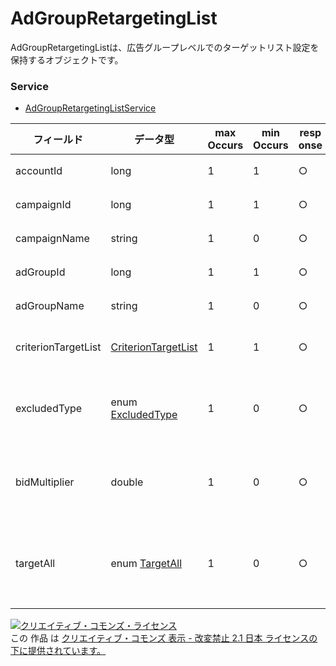 # AdGroupRetargetingList
AdGroupRetargetingListは、広告グループレベルでのターゲットリスト設定を保持するオブジェクトです。

### Service
+ [AdGroupRetargetingListService](../services/AdGroupRetargetingListService.md)

| フィールド | データ型 | max<br>Occurs | min<br>Occurs | resp<br>onse | add | set | remove | 説明 | 
|---|---|---|---|---|---|---|---|---|
| accountId| long| 1| 1| ○| Ignore| Ignore| Ignore| アカウントIDです。 |
| campaignId| long| 1| 1| ○| Req| Req| Req| キャンペーンIDです。 |
| campaignName| string| 1| 0| ○| Ignore| Ignore| Ignore| キャンペーン名です。 |
| adGroupId| long| 1| 1| ○| Req| Req| Req| キャンペーンIDです。 |
| adGroupName| string| 1| 0| ○| Ignore| Ignore| Ignore| キャンペーン名です。 |
| criterionTargetList| <a href="./CriterionTargetList.md">CriterionTargetList</a>| 1| 1| ○| Req| Req| Req| ターゲットリストです。 |
| excludedType|enum <a href="./ExcludedType_AdGroupRetargetingList.md">ExcludedType</a>| 1| 0| ○| Opt| Opt| Req| 包含/追加設定です。<br>※Default値：INCLUDED |
| bidMultiplier| double| 1| 0| ○| Opt| Opt| Ignore| MaxCPC上昇値です。<br>※Default値：1.00 |
| targetAll| enum <a href="./TargetAll.md">TargetAll</a>| 1|0| ○| Opt| Opt| Ignore| 全ユーザの配信対象設定です。<br>※Default値：DEACTIVE |

<a rel="license" href="http://creativecommons.org/licenses/by-nd/2.1/jp/"><img alt="クリエイティブ・コモンズ・ライセンス" style="border-width:0" src="https://i.creativecommons.org/l/by-nd/2.1/jp/88x31.png" /></a><br />この 作品 は <a rel="license" href="http://creativecommons.org/licenses/by-nd/2.1/jp/">クリエイティブ・コモンズ 表示 - 改変禁止 2.1 日本 ライセンスの下に提供されています。</a>
